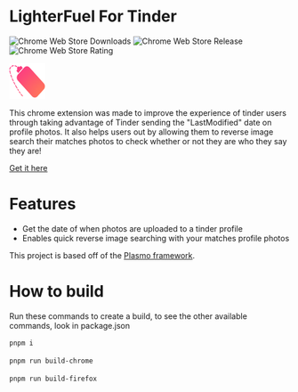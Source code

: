 # LighterFuel For Tinder
![Chrome Web Store Downloads](https://img.shields.io/chrome-web-store/users/bmcnbhnpmbkcpkhnmknmnkgdeodfljnc)
![Chrome Web Store Release](https://img.shields.io/chrome-web-store/v/bmcnbhnpmbkcpkhnmknmnkgdeodfljnc)
![Chrome Web Store Rating](https://img.shields.io/chrome-web-store/stars/bmcnbhnpmbkcpkhnmknmnkgdeodfljnc)

![LighterFuel Logo](https://raw.githubusercontent.com/Acorn221/LighterFuel-For-Tinder/d8d8e70551d571790dfbd50326293209f05d5df8/assets/icon.png)

This chrome extension was made to improve the experience of tinder users through taking advantage of Tinder sending the "LastModified" date on profile photos.
It also helps users out by allowing them to reverse image search their matches photos to check whether or not they are who they say they are!

[Get it here](https://chrome.google.com/webstore/detail/lighterfuel-for-tinder/bmcnbhnpmbkcpkhnmknmnkgdeodfljnc?hl=en-GB)

# Features

- Get the date of when photos are uploaded to a tinder profile
- Enables quick reverse image searching with your matches profile photos


This project is based off of the [Plasmo framework](https://docs.plasmo.com/).

# How to build

Run these commands to create a build, to see the other available commands, look in package.json
```
pnpm i

pnpm run build-chrome

pnpm run build-firefox
```
